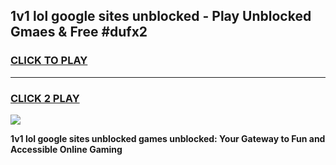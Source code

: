 
## 1v1 lol google sites unblocked - Play Unblocked Gmaes & Free #dufx2
<h3>
<a href="https://news.freeplayer.one?title=1v1_lol_google_sites_unblocked&ref=24F">CLICK TO PLAY</a></h3>
<hr>

<h3>
<a href="https://news.freeplayer.one?title=1v1_lol_google_sites_unblocked&ref=24F">CLICK 2 PLAY</a>
  
</h3>

<a href="https://news.freeplayer.one?title=1v1_lol_google_sites_unblocked&ref=24F/"><img src="https://clearcache.store/games.png"></a>


**1v1 lol google sites unblocked games unblocked: Your Gateway to Fun and Accessible Online Gaming**
